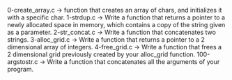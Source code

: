 0-create_array.c -> function that creates an array of chars, and initializes it with a specific char.
1-strdup.c -> Write a function that returns a pointer to a newly allocated space in memory, which contains a copy of the string given as a parameter.
2-str_concat.c -> Write a function that concatenates two strings.
3-alloc_grid.c -> Write a function that returns a pointer to a 2 dimensional array of integers.
4-free_grid.c -> Write a function that frees a 2 dimensional grid previously created by your alloc_grid function.
100-argstostr.c -> Write a function that concatenates all the arguments of your program.

